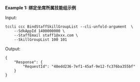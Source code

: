 **Example 1: 绑定坐席所属技能组示例**



Input: 

```
tccli ccc BindStaffSkillGroupList --cli-unfold-argument  \
    --SdkAppId 1400000000 \
    --StaffEmail staff1@xxx.com \
    --SkillGroupList 100 101
```

Output: 
```
{
    "Response": {
        "RequestId": "48edd236-7ef1-45af-9e12-fc376ba355bf"
    }
}
```

